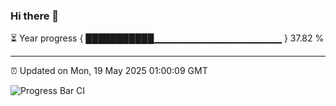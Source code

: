 ### Hi there 👋

⏳ Year progress { ███████████▁▁▁▁▁▁▁▁▁▁▁▁▁▁▁▁▁▁▁ } 37.82 %

---

⏰ Updated on Mon, 19 May 2025 01:00:09 GMT

![Progress Bar CI](https://github.com/Shyam-Makwana/GitHub-Actions-Demo/workflows/Progress%20Bar%20CI/badge.svg)
